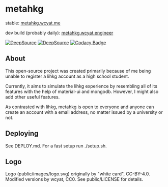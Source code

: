 # metahkg

stable: [metahkg.wcyat.me](https://metahkg.wcyat.me)

dev build (probably daily): [metahkg.wcyat.engineer](https://metahkg.wcyat.engineer)

[![DeepSource](https://deepsource.io/gh/metahkg/metahkg.svg/?label=active+issues&show_trend=true&token=y8Kga9A4TI3oImWWtY39BNUl)](https://deepsource.io/gh/metahkg/metahkg/?ref=repository-badge)
[![DeepSource](https://deepsource.io/gh/metahkg/metahkg.svg/?label=resolved+issues&show_trend=true&token=y8Kga9A4TI3oImWWtY39BNUl)](https://deepsource.io/gh/metahkg/metahkg/?ref=repository-badge)
[![Codacy Badge](https://app.codacy.com/project/badge/Grade/5fde18c69f8e4039ae55a8670db090fb)](https://www.codacy.com/gl/metahkg/metahkg/dashboard?utm_source=gitlab.com&utm_medium=referral&utm_content=metahkg/metahkg&utm_campaign=Badge_Grade)

## About

This open-source project was created primarily because of me being unable to register a lihkg account as a high school student.

Currently, it aims to simulate the lihkg experience by resembling all of its features with the help of material-ui and mongodb. However, I might also add other useful features.

As contrasted with lihkg, metahkg is open to everyone and anyone can create an account with a email address, no matter issued by a university or not.

## Deploying

See DEPLOY.md.
For a fast setup run ./setup.sh.

## Logo

Logo (public/images/logo.svg) originally by "white card", CC-BY-4.0.
Modified versions by wcyat, CC0.
See public/LICENSE for details.
